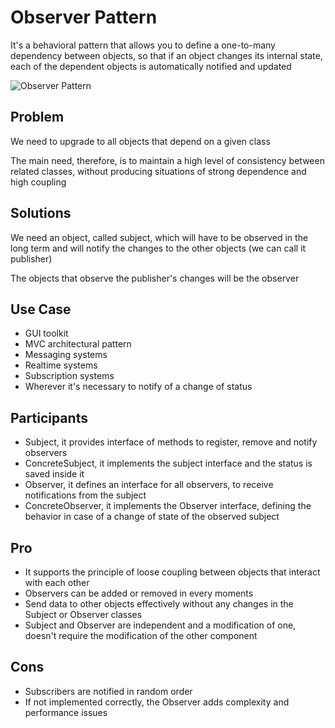 # Observer Pattern

It's a behavioral pattern that allows you to define a one-to-many dependency between objects, so that if an object changes its internal state, each of the dependent objects is automatically notified and updated

![Observer Pattern](https://pbs.twimg.com/media/Fd1Ox6LUAAIaXdu?format=png&name=large)

## Problem

We need to upgrade to all objects that depend on a given class

The main need, therefore, is to maintain a high level of consistency between related classes, without producing situations of strong dependence and high coupling

## Solutions

We need an object, called subject, which will have to be observed in the long term and will notify the changes to the other objects (we can call it publisher)

The objects that observe the publisher's changes will be the observer

## Use Case

- GUI toolkit
- MVC architectural pattern
- Messaging systems
- Realtime systems
- Subscription systems
- Wherever it's necessary to notify of a change of status

## Participants

- Subject, it provides interface of methods to register, remove and notify observers
- ConcreteSubject, it implements the subject interface and the status is saved inside it
- Observer, it defines an interface for all observers, to receive notifications from the subject
- ConcreteObserver, it implements the Observer interface, defining the behavior in case of a change of state of the observed subject

## Pro

- It supports the principle of loose coupling between objects that interact with each other
- Observers can be added or removed in every moments
- Send data to other objects effectively without any changes in the Subject or Observer classes
- Subject and Observer are independent and a modification of one, doesn't require the modification of the other component

## Cons

- Subscribers are notified in random order
- If not implemented correctly, the Observer adds complexity and performance issues
